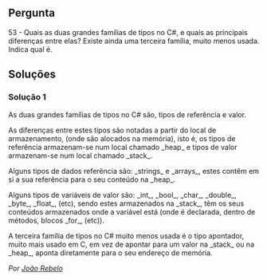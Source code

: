 ## Pergunta 

53 - Quais as duas grandes famílias de tipos no C#, e quais as principais
diferenças entre elas? Existe ainda uma terceira família, muito menos usada.
Indica qual é.

## Soluções

### Solução 1

<p>As duas grandes famílias de tipos no C# são, tipos de referência e valor.</p>
<p>As diferenças entre estes tipos são notadas a partir do local de armazenamento,
(onde são alocados na memória), isto é, os tipos de referência armazenam-se num
local chamado _heap_ e tipos de valor armazenam-se num local chamado _stack_.</p>
<p>Alguns tipos de dados referência são: _strings_ e _arrays_,
estes contêm em si a sua referência para o seu conteúdo na _heap_.</p>
<p>Alguns tipos de variáveis de valor são: _int_, _bool_, _char_, _double_,
_byte_, _float_, (etc), sendo estes armazenados na _stack_, têm os seus conteúdos 
armazenados onde a variável está (onde é declarada, dentro de métodos, blocos _for_,
(etc)).</p>
<p>A terceira família de tipos no C# muito menos usada é o tipo apontador, muito mais
usado em C, em vez de apontar para um valor na _stack_ ou na _heap_, aponta diretamente
para o seu endereço de memória.</p>

*Por [João Rebelo](https://github.com/JBernardoRebelo)*